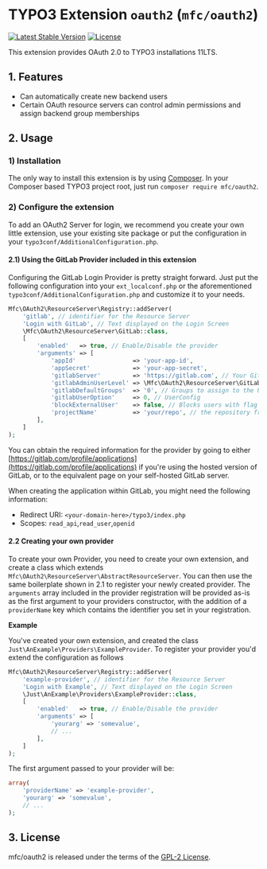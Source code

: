 TYPO3 Extension `oauth2` (`mfc/oauth2`)
=======================================

[![Latest Stable Version](https://poser.pugx.org/mfc/oauth2/v/stable)](https://packagist.org/packages/mfc/oauth2)
[![License](https://poser.pugx.org/mfc/oauth2/license)](https://packagist.org/packages/mfc/oauth2)

This extension provides OAuth 2.0 to TYPO3 installations 11LTS.


## 1. Features

- Can automatically create new backend users
- Certain OAuth resource servers can control admin permissions and assign backend group memberships

## 2. Usage

### 1) Installation

The only way to install this extension is by using [Composer][1]. In your Composer based TYPO3 project root, just run `composer require mfc/oauth2`.

### 2) Configure the extension

To add an OAuth2 Server for login, we recommend you create your own little extension, use your existing site 
package or put the configuration in your `typo3conf/AdditionalConfiguration.php`.

#### 2.1) Using the GitLab Provider included in this extension  

Configuring the GitLab Login Provider is pretty straight forward. Just put the following configuration into your `ext_localconf.php` 
or the aforementioned `typo3conf/AdditionalConfiguration.php` and customize it to your needs.

```php
Mfc\OAuth2\ResourceServer\Registry::addServer(
    'gitlab', // identifier for the Resource Server
    'Login with GitLab', // Text displayed on the Login Screen
    \Mfc\OAuth2\ResourceServer\GitLab::class,
    [
        'enabled'   => true, // Enable/Disable the provider
        'arguments' => [
            'appId'                => 'your-app-id',
            'appSecret'            => 'your-app-secret',
            'gitlabServer'         => 'https://gitlab.com', // Your GitLab Server
            'gitlabAdminUserLevel' => \Mfc\OAuth2\ResourceServer\GitLab::USER_LEVEL_DEVELOPER, // User level at which the user will be given admin permissions
            'gitlabDefaultGroups'  => '0', // Groups to assign to the User (comma separated list possible)
            'gitlabUserOption'     => 0, // UserConfig
            'blockExternalUser'    => false, // Blocks users with flag external from access the backend
            'projectName'          => 'your/repo', // the repository from which user information is fetched
        ],
    ]
);
``` 

You can obtain the required information for the provider by going to either 
[https://gitlab.com/profile/applications](https://gitlab.com/profile/applications) if you're using the hosted version of GitLab,
or to the equivalent page on your self-hosted GitLab server.

When creating the application within GitLab, you might need the following information:

- Redirect URI: `<your-domain-here>/typo3/index.php`
- Scopes: `read_api`,`read_user`,`openid`

#### 2.2 Creating your own provider

To create your own Provider, you need to create your own extension, and create a class which extends 
`Mfc\OAuth2\ResourceServer\AbstractResourceServer`. You can then use the same boilerplate shown in 2.1 to register 
your newly created provider. The `arguments` array included in the provider registration will be provided as-is as 
the first argument to your providers constructor, with the addition of a `providerName` key which contains the identifier 
you set in your registration.

**Example**

You've created your own extension, and created the class `Just\AnExample\Providers\ExampleProvider`.
To register your provider you'd extend the configuration as follows

```php
Mfc\OAuth2\ResourceServer\Registry::addServer(
    'example-provider', // identifier for the Resource Server
    'Login with Example', // Text displayed on the Login Screen
    \Just\AnExample\Providers\ExampleProvider::class,
    [
        'enabled'   => true, // Enable/Disable the provider
        'arguments' => [
            'yourarg' => 'somevalue',
            // ...
        ],
    ]
);
```

The first argument passed to your provider will be:

```php
array(
    'providerName' => 'example-provider',
    'yourarg' => 'somevalue',
    // ...
);
```


## 3. License

mfc/oauth2 is released under the terms of the [GPL-2 License](LICENSE.md).

[1]: https://getcomposer.org/
